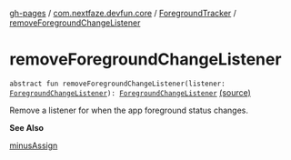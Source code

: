[gh-pages](../../index.md) / [com.nextfaze.devfun.core](../index.md) / [ForegroundTracker](index.md) / [removeForegroundChangeListener](./remove-foreground-change-listener.md)

# removeForegroundChangeListener

`abstract fun removeForegroundChangeListener(listener: `[`ForegroundChangeListener`](../-foreground-change-listener.md)`): `[`ForegroundChangeListener`](../-foreground-change-listener.md) [(source)](https://github.com/NextFaze/dev-fun/tree/master/devfun/src/main/java/com/nextfaze/devfun/core/ActivityTracking.kt#L86)

Remove a listener for when the app foreground status changes.

**See Also**

[minusAssign](minus-assign.md)

